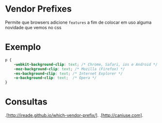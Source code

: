 # Vendor Prefixes

Permite que browsers adicione `features`
a fim de colocar em uso alguma novidade que vemos no css

# Exemplo

```css
p {
    -webkit-background-clip: text; /* Chrome, Safari, ios e Android */
    -moz-background-clip: text; /* Mozilla (Firefox) */
    -ms-background-clip: text; /* Internet Explorer */
    -o-background-clip: text;  /* Opera */
}
```                      
                        
# Consultas

.[http://ireade.github.io/which-vendor-prefix/].
.[http://caniuse.com].